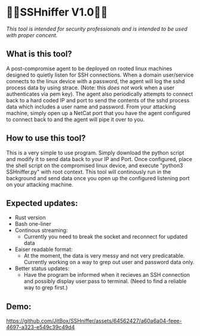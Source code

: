 # 👃🏼SSHniffer V1.0👃🏼
*This tool is intended for security professionals and is intended to be 
used with proper concent.* 


## What is this tool?
A post-compromise agent to be deployed on rooted linux machines designed 
to quietly listen for SSH connections. When a domain user/service connects 
to the linux device with a password, the agent will log the sshd process 
data by using strace. (Note: this *does not* work when a user 
authenticates via pem key). The agent also periodically attempts to 
connect back to a hard coded IP and port to send the contents of the sshd 
process data which includes a user name and password. From your attacking 
machine, simply open up a NetCat port that you have the agent configured 
to connect back to and the agent will pipe it over to you.

## How to use this tool?
This is a very simple to use program. Simply download the python script and 
modify it to send data back to your IP and Port. Once configured, place 
the shell script on the compromised linux device, and execute "python3 SSHniffer.py" with root context. This tool will continously run in the 
background and send data once you open up the configured listening port on 
your attacking machine. 

## Expected updates:
- Rust version
- Bash one-liner
- Continous streaming:
    - Currently you need to break the socket and reconnect for updated data
- Eaiser readable format:
    - At the moment, the data is very messy and not very 
predicatable. Currently working on a way to grep out user and password 
data only.
- Better status updates:
    - Have the program be informed when it recieves an SSH connection and possibly display user:pass to terminal. (Need to find a reliable way to grep first.)

## Demo:
https://github.com/JitBox/SSHniffer/assets/64562427/a60a6a04-feee-4697-a323-e549c39c49d4

